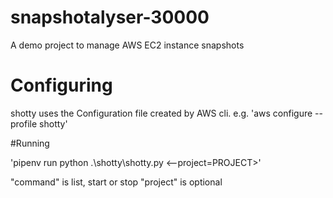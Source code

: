 # snapshotalyser-30000
A demo project to manage AWS EC2 instance snapshots

# Configuring

shotty uses the Configuration file created by
AWS cli. e.g.
'aws configure --profile shotty'

#Running

'pipenv run python .\shotty\shotty.py <command> <--project=PROJECT>'

"command" is list, start or stop
"project" is optional
